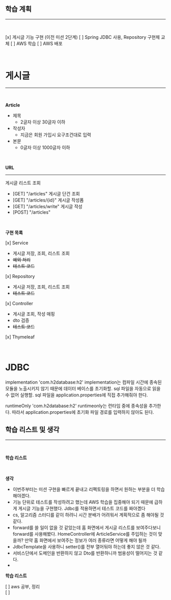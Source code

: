 ## 학습 계획

---

<br>

[x] 게시글 기능 구현 (이전 미션 2단계)
[ ] Spring JDBC 사용, Repository 구현체 교체
[ ] AWS 학습
[ ] AWS 배포


<br>

# 게시글

---

<br>

**Article**

- 제목  
  - 2글자 이상 30글자 이하  
- 작성자  
  - 지금은 회원 가입시 요구조건대로 입력  
- 본문  
  - 0글자 이상 1000글자 이하  

<br>

**URL**

---

게시글 리스트 조회
- [GET] "/articles"
  게시글 단건 조회
- [GET] "/articles/{id}"
  게시글 작성폼
- [GET] "/articles/write"
  게시글 작성
- [POST] "/articles"

<br>

**구현 목록**

[x] Service  
- 게시글 저장, 조회, 리스트 조회  
- ~~예외 처리~~  
- ~~테스트 코드~~  

[x] Repository  
- 게시글 저장, 조회, 리스트 조회  
- ~~테스트 코드~~  

[x] Controller  
- 게시글 조회, 작성 매핑  
- dto 검증  
- ~~테스트 코드~~  

[x] Thymeleaf  

<br>

# JDBC

implementation 'com.h2database:h2'
implementation는 컴파일 시간에 종속된 모듈을 노출시키지 않기 때문에 데이터 베이스를 초기화할. sql 파일을 자동으로 읽을 수 없어 실행할. sql 파일을 application.properties에 직접 추가해줘야 한다.

runtimeOnly 'com.h2database:h2'
runtimeonly는 런타임 중에 종속성을 추가한다. 따라서 application.properties에 초기화 파일 경로를 입력하지 않아도 된다.


## 학습 리스트 및 생각

---

<br>

**학습 리스트**


<br>

**생각**

- 이번주부터는 미션 구현을 빠르게 끝내고 리펙토링을 하면서 원하는 부분을 더 학습 해야겠다.  
- 기능 단위로 테스트를 작성하려고 했는데 AWS 학습을 집중해야 되기 때문에 급하게 게시글 기능을 구현했다. Jdbc를 적용하면서 테스트 코드를 짜야곘다  
- cs, 알고리즘 스터디를 같이 하려니 시간 분배가 어려워서 계획적으로 좀 해야될 것 같다.  
- forward를 쓸 일이 없을 것 같았는데 홈 화면에서 게시글 리스트를 보여주다보니 forward를 사용해봤다. 
HomeController에 ArticleService를 주입하는 것이 맞을까? 만약 홈 화면에서 보여주는 정보가 여러 종류라면 어떻게 해야 될까
- JdbcTemplate을 사용하니 setter()를 전부 열어둬야 하는데 좋지 않은 것 같다.  
- 서비스단에서 도메인을 반환하지 않고 Dto를 반환하니까 범용성이 떨어지는 것 같다.  
- 

**학습 리스트**

[ ] aws 공부, 정리  
[ ] 